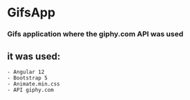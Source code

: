 # GifsApp
### Gifs application where the giphy.com API was used

## it was used:
```
- Angular 12
- Bootstrap 5
- Animate.min.css
- API giphy.com
```